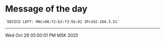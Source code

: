 # Message of the day
```
`DEVICE LEFT: MAC=98:f2:b3:f3:5b:82 IP=192.168.5.51`
```
---
Wed Oct 29 05:50:01 PM MSK 2025
